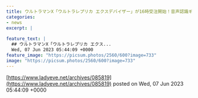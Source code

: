 ```yaml
---
title: ウルトラマンX「ウルトラレプリカ エクスデバイザー」が16時受注開始！音声認識ギミックを搭載！大空大地(演：高橋健介さん)のセリフやBGM搭載で劇中を再現！
categories:
- news
excerpt: |
  
feature_text: |
  ## ウルトラマンX「ウルトラレプリカ エクス...
  Wed, 07 Jun 2023 05:44:09 +0000
feature_image: "https://picsum.photos/2560/600?image=733"
image: "https://picsum.photos/2560/600?image=733"
---
```


[https://www.ladyeve.net/archives/085819](https://www.ladyeve.net/archives/085819)
posted on Wed, 07 Jun 2023 05:44:09 +0000

<!--more-->


